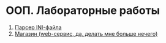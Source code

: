 # ООП. Лабораторные работы

1. [Парсер INI-файла](lab1)
2. [Магазин (web-сервис, да, делать мне больше нечего)](lab2)
